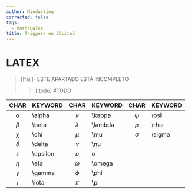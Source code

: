 ```yaml
---
author: Mindusting
corrected: false
tags:
  - Math/LaTeX
title: Triggers en SQLite3
---
```


# LATEX

> [!fail]- ESTE APARTADO ESTÁ INCOMPLETO
> > [!todo] #TODO

|    CHAR    | KEYWORD  |   CHAR    | KEYWORD |   CHAR   | KEYWORD |
|:----------:|:-------- |:---------:|:------- |:--------:|:------- |
|  $\alpha$  | \alpha   | $\kappa$  | \kappa  |  $\psi$  | \psi    |
|  $\beta$   | \beta    | $\lambda$ | \lambda |  $\rho$  | \rho    |
|   $\chi$   | \chi     |   $\mu$   | \mu     | $\sigma$ | \sigma  |
|  $\delta$  | \delta   |   $\nu$   | \nu     |          |         |
| $\epsilon$ | \epsilon |    $o$    | o       |          |         |
|   $\eta$   | \eta     | $\omega$  | \omega  |          |         |
|  $\gamma$  | \gamma   |  $\phi$   | \phi    |          |         |
|  $\iota$   | \iota    |   $\pi$   | \pi     |          |         |
